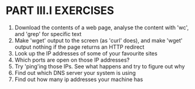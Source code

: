 # PART III.I EXERCISES

1. Download the contents of a web page, analyse the content with 'wc', and 'grep' for specific text
1. Make 'wget' output to the screen (as 'curl' does), and make 'wget' output nothing if the page returns an HTTP redirect
1. Look up the IP addresses of some of your favourite sites
1. Which ports are open on those IP addresses?
1. Try 'ping'ing those IPs. See what happens and try to figure out why
1. Find out which DNS server your system is using
1. Find out how many ip addresses your machine has
